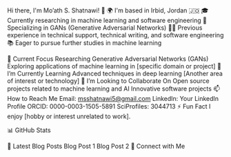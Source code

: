 Hi there, I'm Mo’ath S. Shatnawi! 👋
🌍 I'm based in Irbid, Jordan 🇯🇴
🎓 Currently researching in machine learning and software engineering
🔬 Specializing in GANs (Generative Adversarial Networks)
👨‍💻 Previous experience in technical support, technical writing, and software engineering
📚 Eager to pursue further studies in machine learning

🔭 Current Focus
Researching Generative Adversarial Networks (GANs)
Exploring applications of machine learning in [specific domain or project]
🌱 I’m Currently Learning
Advanced techniques in deep learning
[Another area of interest or technology]
👯 I’m Looking to Collaborate On
Open source projects related to machine learning and AI
Innovative software projects
📫 How to Reach Me
Email: msshatnawi5@gmail.com
LinkedIn: Your LinkedIn Profile
ORCID: 0000-0003-1505-5891
SciProfiles: 3044713
⚡ Fun Fact
I enjoy [hobby or interest unrelated to work].

📊 GitHub Stats

📝 Latest Blog Posts
Blog Post 1
Blog Post 2
🤝 Connect with Me
